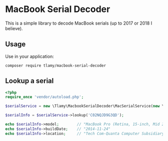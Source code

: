 # MacBook Serial Decoder

This is a simple library to decode MacBook serials (up to 2017 or 2018 I believe).

## Usage

Use in your application:

```
composer require tlamy/macbook-serial-decoder
```

## Lookup a serial

```php
<?php
require_once 'vendor/autoload.php';

$serialService = new \Tlamy\MacbookSerialDecoder\MacSerialService(new \Tlamy\MacbookSerialDecoder\TypeRepository());

$serialInfo = $serialService->lookup('C02NQJD9G3QD');

echo $serialInfo->model;        // "MacBook Pro (Retina, 15-inch, Mid 2014)"
echo $serialInfo->buildDate;    // "2014-11-24"
echo $serialInfo->location;     // "Tech Com-Quanta Computer Subsidiary, China"
```
